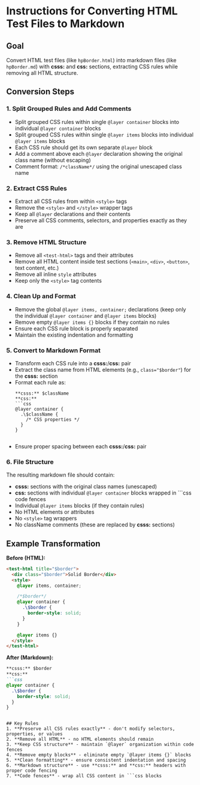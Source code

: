 # Instructions for Converting HTML Test Files to Markdown

## Goal
Convert HTML test files (like `hpBorder.html`) into markdown files (like `hpBorder.md`) with **csss:** and **css:** sections, extracting CSS rules while removing all HTML structure.

## Conversion Steps

### 1. Split Grouped Rules and Add Comments
- Split grouped CSS rules within single `@layer container` blocks into individual `@layer container` blocks
- Split grouped CSS rules within single `@layer items` blocks into individual `@layer items` blocks
- Each CSS rule should get its own separate `@layer` block
- Add a comment above each `@layer` declaration showing the original class name (without escaping)
- Comment format: `/*className*/` using the original unescaped class name

### 2. Extract CSS Rules
- Extract all CSS rules from within `<style>` tags
- Remove the `<style>` and `</style>` wrapper tags
- Keep all `@layer` declarations and their contents
- Preserve all CSS comments, selectors, and properties exactly as they are

### 3. Remove HTML Structure
- Remove all `<test-html>` tags and their attributes
- Remove all HTML content inside test sections (`<main>`, `<div>`, `<button>`, text content, etc.)
- Remove all inline `style` attributes
- Keep only the `<style>` tag contents

### 4. Clean Up and Format
- Remove the global `@layer items, container;` declarations (keep only the individual `@layer container` and `@layer items` blocks)
- Remove empty `@layer items {}` blocks if they contain no rules
- Ensure each CSS rule block is properly separated
- Maintain the existing indentation and formatting

### 5. Convert to Markdown Format
- Transform each CSS rule into a **csss:**/**css:** pair
- Extract the class name from HTML elements (e.g., `class="$border"`) for the **csss:** section
- Format each rule as:
  ```
  **csss:** $className
  **css:**
  ```css
  @layer container {
    .\$className {
      /* CSS properties */
    }
  }
  ```
  ```
- Ensure proper spacing between each **csss:**/**css:** pair

### 6. File Structure
The resulting markdown file should contain:
- **csss:** sections with the original class names (unescaped)
- **css:** sections with individual `@layer container` blocks wrapped in ```css code fences
- Individual `@layer items` blocks (if they contain rules)
- No HTML elements or attributes
- No `<style>` tag wrappers
- No className comments (these are replaced by **csss:** sections)

## Example Transformation

**Before (HTML):**
```html
<test-html title="$border">
  <div class="$border">Solid Border</div>
  <style>
    @layer items, container;

    /*$border*/
    @layer container {
      .\$border {
        border-style: solid;
      }
    }

    @layer items {}
  </style>
</test-html>
```

**After (Markdown):**
```markdown
**csss:** $border
**css:**
```css
@layer container {
  .\$border {
    border-style: solid;
  }
}
```
```

## Key Rules
1. **Preserve all CSS rules exactly** - don't modify selectors, properties, or values
2. **Remove all HTML** - no HTML elements should remain
3. **Keep CSS structure** - maintain `@layer` organization within code fences
4. **Remove empty blocks** - eliminate empty `@layer items {}` blocks
5. **Clean formatting** - ensure consistent indentation and spacing
6. **Markdown structure** - use **csss:** and **css:** headers with proper code fencing
7. **Code fences** - wrap all CSS content in ```css blocks
